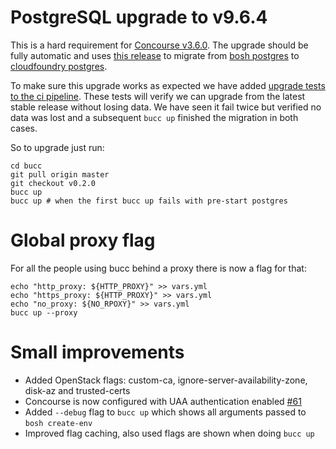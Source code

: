# PostgreSQL upgrade to v9.6.4
This is a hard requirement for [Concourse v3.6.0](https://concourse.ci/downloads.html#v3.6.0).
The upgrade should be fully automatic and uses [this release](https://github.com/rkoster/migrate-postgres-boshrelease) to migrate from [bosh postgres](https://github.com/cloudfoundry/bosh/tree/master/jobs/postgres-9.4) to [cloudfoundry postgres](https://github.com/cloudfoundry/postgres-release).

To make sure this upgrade works as expected we have added [upgrade tests to the ci pipeline](https://ci.starkandwayne.com/teams/main/pipelines/bucc/jobs/upgrade-test/builds/30). These tests will verify we can upgrade from the latest stable release without losing data. We have seen it fail twice but verified no data was lost and a subsequent `bucc up` finished the migration in both cases.

So to upgrade just run:
```
cd bucc
git pull origin master
git checkout v0.2.0
bucc up
bucc up # when the first bucc up fails with pre-start postgres
```

# Global proxy flag
For all the people using bucc behind a proxy there is now a flag for that:
```
echo "http_proxy: ${HTTP_PROXY}" >> vars.yml
echo "https_proxy: ${HTTP_PROXY}" >> vars.yml
echo "no_proxy: ${NO_RPOXY}" >> vars.yml
bucc up --proxy
```

# Small improvements
- Added OpenStack flags: custom-ca, ignore-server-availability-zone, disk-az  and trusted-certs
- Concourse is now configured with UAA authentication enabled [#61](https://github.com/starkandwayne/bucc/pull/61)
- Added `--debug` flag to `bucc up` which shows all arguments passed to `bosh create-env`
- Improved flag caching, also used flags are shown when doing `bucc up`
